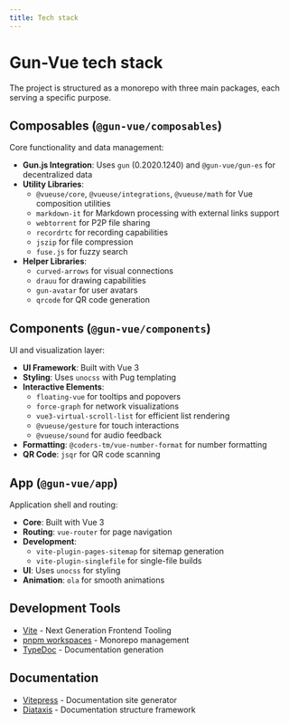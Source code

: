 ```yaml
---
title: Tech stack
---
```


# Gun-Vue tech stack

The project is structured as a monorepo with three main packages, each serving a specific purpose.

## Composables (`@gun-vue/composables`)

Core functionality and data management:

- **Gun.js Integration**: Uses `gun` (0.2020.1240) and `@gun-vue/gun-es` for decentralized data
- **Utility Libraries**:
  - `@vueuse/core`, `@vueuse/integrations`, `@vueuse/math` for Vue composition utilities
  - `markdown-it` for Markdown processing with external links support
  - `webtorrent` for P2P file sharing
  - `recordrtc` for recording capabilities
  - `jszip` for file compression
  - `fuse.js` for fuzzy search
- **Helper Libraries**:
  - `curved-arrows` for visual connections
  - `drauu` for drawing capabilities
  - `gun-avatar` for user avatars
  - `qrcode` for QR code generation

## Components (`@gun-vue/components`)

UI and visualization layer:

- **UI Framework**: Built with Vue 3
- **Styling**: Uses `unocss` with Pug templating
- **Interactive Elements**:
  - `floating-vue` for tooltips and popovers
  - `force-graph` for network visualizations
  - `vue3-virtual-scroll-list` for efficient list rendering
  - `@vueuse/gesture` for touch interactions
  - `@vueuse/sound` for audio feedback
- **Formatting**: `@coders-tm/vue-number-format` for number formatting
- **QR Code**: `jsqr` for QR code scanning

## App (`@gun-vue/app`)

Application shell and routing:

- **Core**: Built with Vue 3
- **Routing**: `vue-router` for page navigation
- **Development**:
  - `vite-plugin-pages-sitemap` for sitemap generation
  - `vite-plugin-singlefile` for single-file builds
- **UI**: Uses `unocss` for styling
- **Animation**: `ola` for smooth animations

## Development Tools

- [Vite](https://vitejs.dev) - Next Generation Frontend Tooling
- [pnpm workspaces](https://pnpm.io/workspaces) - Monorepo management
- [TypeDoc](https://typedoc.org/) - Documentation generation

## Documentation

- [Vitepress](https://vitepress.dev/) - Documentation site generator
- [Diataxis](https://diataxis.fr/) - Documentation structure framework

